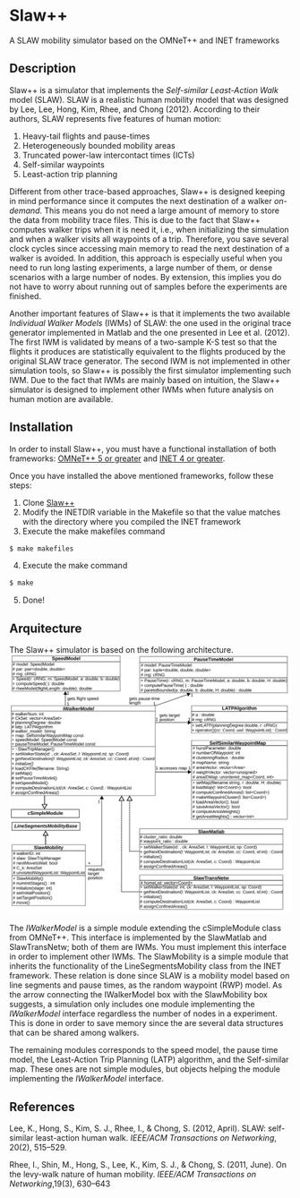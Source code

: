 # Slaw++
A SLAW mobility simulator based on the OMNeT++ and INET frameworks

## Description
Slaw++ is a simulator that implements the _Self-similar Least-Action Walk_ model (SLAW). SLAW is a realistic human mobility model that was designed by Lee, Lee, Hong, Kim, Rhee, and Chong (2012). According to their authors, SLAW represents five features of human motion:
  1. Heavy-tail flights and pause-times
  2. Heterogeneously bounded mobility areas
  3. Truncated power-law intercontact times (ICTs)
  4. Self-similar waypoints
  5. Least-action trip planning

Different from other trace-based approaches, Slaw++ is designed keeping in mind performance since it computes the next destination of a walker _on-demand_. This means you do not need a large amount of memory to store the data from mobility trace files. This is due to the fact that Slaw++ computes walker trips when it is need it, i.e., when initializing the simulation and when a walker visits all waypoints of a trip. Therefore, you save several clock cycles since accessing main memory to read the next destination of a walker is avoided. In addition, this approach is especially useful when you need to run long lasting experiments, a large number of them, or dense scenarios with a large number of nodes. By extension, this implies you do not have to worry about running out of samples before the experiments are finished.

Another important features of Slaw++ is that it implements the two available _Individual Walker Models_ (IWMs) of SLAW: the one used in the original trace generator implemented in Matlab and the one presented in Lee et al. (2012). The first IWM is validated by means of a two-sample K-S test so that the flights it produces are statistically equivalent to the flights produced by the original SLAW trace generator. The second IWM is not implemented in other simulation tools, so Slaw++ is possibly the first simulator implementing such IWM. Due to the fact that IWMs are mainly based on intuition, the Slaw++ simulator is designed to implement other IWMs when future analysis on human motion are available.

## Installation
In order to install Slaw++, you must have a functional installation of both frameworks: [OMNeT++ 5 or greater](https://omnetpp.org/download/) and [INET 4 or greater](https://inet.omnetpp.org/Download.html).

Once you have installed the above mentioned frameworks, follow these steps:
  1. Clone [Slaw++](https://github.com/Ryuuba/slaw)
  2. Modify the INETDIR variable in the Makefile so that the value matches with the directory where you compiled the INET framework
  3. Execute the make makefiles command
  ```bash
  $ make makefiles
  ```
  4. Execute the make command
  ```bash
  $ make
  ```
  5. Done!

## Arquitecture
The Slaw++ simulator is based on the following architecture. ![architecture](class.svg "Slaw++ architecture")

The _IWalkerModel_ is a simple module extending the cSimpleModule class from OMNeT++. This interface is implemented by the SlawMatlab and SlawTransNetw; both of them are IWMs. You must implement this interface in order to implement other IWMs. The SlawMobility is a simple module that inherits the functionality of the LineSegmentsMobility class from the INET framework. These relation is done since SLAW is a mobility model based on line segments and pause times, as the random waypoint (RWP) model. As the arrow connecting the IWalkerModel box with the SlawMobility box suggests, a simulation only includes one module implementing the _IWalkerModel_ interface regardless the number of nodes in a experiment. This is done in order to save memory since the are several data structures that can be shared among walkers.

The remaining modules corresponds to the speed model, the pause time model, the Least-Action Trip Planning (LATP) algorithm, and the Self-similar map. These ones are not simple modules, but objects helping the module implementing the _IWalkerModel_ interface.

## References
Lee, K., Hong, S., Kim, S. J., Rhee, I., & Chong, S.  (2012, April).  SLAW: self-similar least-action human walk. _IEEE/ACM Transactions on Networking_, 20(2), 515–529.

Rhee, I., Shin, M., Hong, S., Lee, K., Kim, S. J., & Chong, S. (2011, June). On the levy-walk
nature of human mobility. _IEEE/ACM Transactions on Networking_,19(3), 630–643

